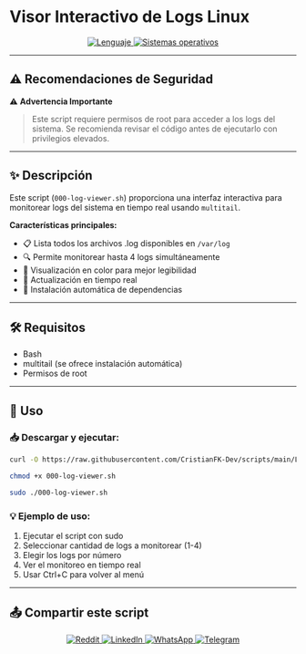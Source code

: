 # Visor Interactivo de Logs Linux

<p align="center">
    <a href="https://www.man7.org/linux/man-pages/man1/bash.1.html">
        <img src="https://img.shields.io/badge/Lenguaje-Bash-4EAA25?style=flat&logo=gnubash&labelColor=363D44" alt="Lenguaje">
    </a>
    <a href="https://www.debian.org/">
        <img src="https://img.shields.io/badge/OS-Linux%20%7C%20Debian-blue?style=flat&logoColor=b0c0c0&labelColor=363D44" alt="Sistemas operativos">
    </a>
</p>

---

## ⚠️ Recomendaciones de Seguridad

⚠️ **Advertencia Importante** 
> Este script requiere permisos de root para acceder a los logs del sistema.
> Se recomienda revisar el código antes de ejecutarlo con privilegios elevados.

---

## ✨ Descripción

Este script (`000-log-viewer.sh`) proporciona una interfaz interactiva para monitorear logs del sistema en tiempo real usando `multitail`.

**Características principales:**
- 📋 Lista todos los archivos .log disponibles en `/var/log`
- 🔍 Permite monitorear hasta 4 logs simultáneamente
- 🎨 Visualización en color para mejor legibilidad
- 🔄 Actualización en tiempo real
- 🔧 Instalación automática de dependencias

---

## 🛠️ Requisitos

- Bash
- multitail (se ofrece instalación automática)
- Permisos de root

---

## 🚀 Uso

### 📥 Descargar y ejecutar:

```bash
curl -O https://raw.githubusercontent.com/CristianFK-Dev/scripts/main/Linux/000-log-viewer.sh

chmod +x 000-log-viewer.sh

sudo ./000-log-viewer.sh
```

### 💡 Ejemplo de uso:

1. Ejecutar el script con sudo
2. Seleccionar cantidad de logs a monitorear (1-4)
3. Elegir los logs por número
4. Ver el monitoreo en tiempo real
5. Usar Ctrl+C para volver al menú

---

## 📤 Compartir este script

<p align="center">
    <a href="https://www.reddit.com/submit?url=https://github.com/CristianFK-Dev/scripts/blob/main/Linux/000-log-viewer.sh">
        <img src="https://img.shields.io/badge/Compartir-FF4500?logo=reddit&logoColor=white" alt="Reddit" />
    </a>
    <a href="https://www.linkedin.com/sharing/share-offsite/?url=https://github.com/CristianFK-Dev/scripts/blob/main/Linux/000-log-viewer.sh">
        <img src="https://img.shields.io/badge/LinkedIn-Compartir-0077B5?style=flat&logo=linkedin" alt="LinkedIn" />
    </a>
    <a href="https://wa.me/?text=Revisá%20este%20script:%20https://github.com/CristianFK-Dev/scripts/blob/main/Linux/000-log-viewer.sh">
        <img src="https://img.shields.io/badge/Compartir-25D366?logo=whatsapp&logoColor=white" alt="WhatsApp" />
    </a>
    <a href="https://t.me/share/url?url=https://github.com/CristianFK-Dev/scripts/blob/main/Linux/000-log-viewer.sh">
        <img src="https://img.shields.io/badge/Compartir-0088CC?logo=telegram&logoColor=white" alt="Telegram" />
    </a>
</p>
